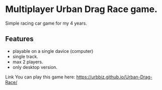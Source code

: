 # Multiplayer Urban Drag Race game.

Simple racing car game for my 4 years.

## Features
- playable on a single davice (computer)
- single track.
- max 2 players.
- only desktop version.

Link
You can play this game here:  https://urbbiz.github.io/Urban-Drag-Race/